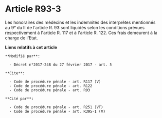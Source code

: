# Article R93-3

Les honoraires des médecins et les indemnités des interprètes mentionnés au 9° du II de l'article R. 93 sont liquidés selon
les conditions prévues respectivement à l'article R. 117 et à l'article R. 122. Ces frais demeurent à la charge de l'Etat.

**Liens relatifs à cet article**

	**Modifié par**:

	  - Décret n°2017-248 du 27 février 2017 - art. 5

	**Cite**:

	  - Code de procédure pénale - art. R117 (V)
	  - Code de procédure pénale - art. R122
	  - Code de procédure pénale - art. R93

	**Cité par**:

	  - Code de procédure pénale - art. R251 (VT)
	  - Code de procédure pénale - art. R395-1 (V)
